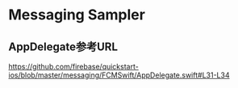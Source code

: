 # Messaging Sampler

## AppDelegate参考URL
https://github.com/firebase/quickstart-ios/blob/master/messaging/FCMSwift/AppDelegate.swift#L31-L34
